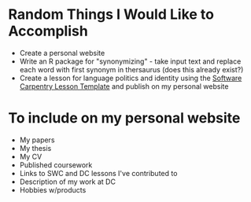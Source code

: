# Random Things I Would Like to Accomplish

- Create a personal website 
- Write an R package for "synonymizing" - take input text and replace each word with first synonym in thersaurus (does this already exist?)
- Create a lesson for language politics and identity using the [Software Carpentry Lesson Template](https://github.com/swcarpentry/lesson-example) and publish on my personal website  

# To include on my personal website  
- My papers  
- My thesis  
- My CV  
- Published coursework  
- Links to SWC and DC lessons I've contributed to  
- Description of my work at DC  
- Hobbies w/products  
